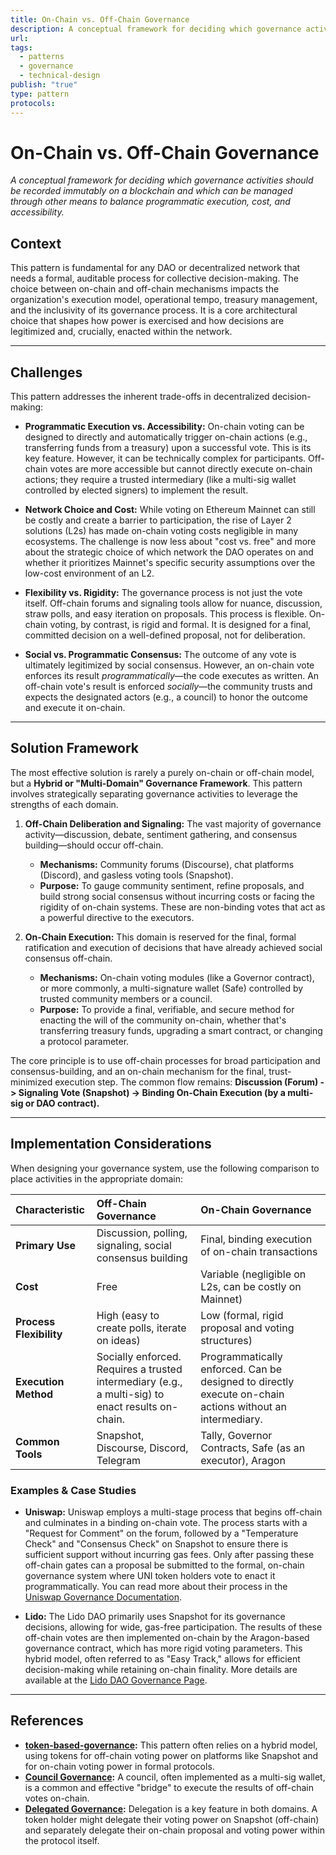 ```yaml
---
title: On-Chain vs. Off-Chain Governance
description: A conceptual framework for deciding which governance activities should be recorded immutably on a blockchain and which can be managed through other means to balance programmatic execution, cost, and accessibility.
url: 
tags:
  - patterns
  - governance
  - technical-design
publish: "true"
type: pattern
protocols: 
---
```

# On-Chain vs. Off-Chain Governance

_A conceptual framework for deciding which governance activities should be recorded immutably on a blockchain and which can be managed through other means to balance programmatic execution, cost, and accessibility._

## Context

This pattern is fundamental for any DAO or decentralized network that needs a formal, auditable process for collective decision-making. The choice between on-chain and off-chain mechanisms impacts the organization's execution model, operational tempo, treasury management, and the inclusivity of its governance process. It is a core architectural choice that shapes how power is exercised and how decisions are legitimized and, crucially, enacted within the network.

---

## Challenges

This pattern addresses the inherent trade-offs in decentralized decision-making:

*   **Programmatic Execution vs. Accessibility:** On-chain voting can be designed to directly and automatically trigger on-chain actions (e.g., transferring funds from a treasury) upon a successful vote. This is its key feature. However, it can be technically complex for participants. Off-chain votes are more accessible but cannot directly execute on-chain actions; they require a trusted intermediary (like a multi-sig wallet controlled by elected signers) to implement the result.

*   **Network Choice and Cost:** While voting on Ethereum Mainnet can still be costly and create a barrier to participation, the rise of Layer 2 solutions (L2s) has made on-chain voting costs negligible in many ecosystems. The challenge is now less about "cost vs. free" and more about the strategic choice of which network the DAO operates on and whether it prioritizes Mainnet's specific security assumptions over the low-cost environment of an L2.

*   **Flexibility vs. Rigidity:** The governance process is not just the vote itself. Off-chain forums and signaling tools allow for nuance, discussion, straw polls, and easy iteration on proposals. This process is flexible. On-chain voting, by contrast, is rigid and formal. It is designed for a final, committed decision on a well-defined proposal, not for deliberation.

*   **Social vs. Programmatic Consensus:** The outcome of any vote is ultimately legitimized by social consensus. However, an on-chain vote enforces its result *programmatically*—the code executes as written. An off-chain vote's result is enforced *socially*—the community trusts and expects the designated actors (e.g., a council) to honor the outcome and execute it on-chain.

---

## Solution Framework

The most effective solution is rarely a purely on-chain or off-chain model, but a **Hybrid or "Multi-Domain" Governance Framework**. This pattern involves strategically separating governance activities to leverage the strengths of each domain.

1.  **Off-Chain Deliberation and Signaling:** The vast majority of governance activity—discussion, debate, sentiment gathering, and consensus building—should occur off-chain.
    *   **Mechanisms:** Community forums (Discourse), chat platforms (Discord), and gasless voting tools (Snapshot).
    *   **Purpose:** To gauge community sentiment, refine proposals, and build strong social consensus without incurring costs or facing the rigidity of on-chain systems. These are non-binding votes that act as a powerful directive to the executors.

2.  **On-Chain Execution:** This domain is reserved for the final, formal ratification and execution of decisions that have already achieved social consensus off-chain.
    *   **Mechanisms:** On-chain voting modules (like a Governor contract), or more commonly, a multi-signature wallet (Safe) controlled by trusted community members or a council.
    *   **Purpose:** To provide a final, verifiable, and secure method for enacting the will of the community on-chain, whether that's transferring treasury funds, upgrading a smart contract, or changing a protocol parameter.

The core principle is to use off-chain processes for broad participation and consensus-building, and an on-chain mechanism for the final, trust-minimized execution step. The common flow remains: **Discussion (Forum) -> Signaling Vote (Snapshot) -> Binding On-Chain Execution (by a multi-sig or DAO contract).**

---

## Implementation Considerations

When designing your governance system, use the following comparison to place activities in the appropriate domain:

| Characteristic | Off-Chain Governance | On-Chain Governance |
| :--- | :--- | :--- |
| **Primary Use** | Discussion, polling, signaling, social consensus building | Final, binding execution of on-chain transactions |
| **Cost** | Free | Variable (negligible on L2s, can be costly on Mainnet) |
| **Process Flexibility** | High (easy to create polls, iterate on ideas) | Low (formal, rigid proposal and voting structures) |
| **Execution Method**| Socially enforced. Requires a trusted intermediary (e.g., a multi-sig) to enact results on-chain. | Programmatically enforced. Can be designed to directly execute on-chain actions without an intermediary. |
| **Common Tools** | Snapshot, Discourse, Discord, Telegram | Tally, Governor Contracts, Safe (as an executor), Aragon |

### Examples & Case Studies

*   **Uniswap:** Uniswap employs a multi-stage process that begins off-chain and culminates in a binding on-chain vote. The process starts with a "Request for Comment" on the forum, followed by a "Temperature Check" and "Consensus Check" on Snapshot to ensure there is sufficient support without incurring gas fees. Only after passing these off-chain gates can a proposal be submitted to the formal, on-chain governance system where UNI token holders vote to enact it programmatically. You can read more about their process in the [Uniswap Governance Documentation](https://gov.uniswap.org/t/community-governance-process-update-jan-2023/19976).

*   **Lido:** The Lido DAO primarily uses Snapshot for its governance decisions, allowing for wide, gas-free participation. The results of these off-chain votes are then implemented on-chain by the Aragon-based governance contract, which has more rigid voting parameters. This hybrid model, often referred to as "Easy Track," allows for efficient decision-making while retaining on-chain finality. More details are available at the [Lido DAO Governance Page](https://lido.fi/governance).

---

## References

*   **[token-based-governance](notes/rpp/rpp-working-docs/token-based-governance.md):** This pattern often relies on a hybrid model, using tokens for off-chain voting power on platforms like Snapshot and for on-chain voting power in formal protocols.
*   **[Council Governance](council-governance.md):** A council, often implemented as a multi-sig wallet, is a common and effective "bridge" to execute the results of off-chain votes on-chain.
*   **[Delegated Governance](delegated-governance.md):** Delegation is a key feature in both domains. A token holder might delegate their voting power on Snapshot (off-chain) and separately delegate their on-chain proposal and voting power within the protocol itself.